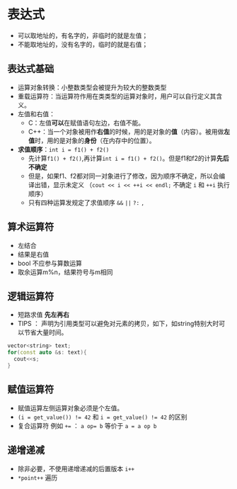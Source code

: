 # 表达式

* 可以取地址的，有名字的，非临时的就是左值；
* 不能取地址的，没有名字的，临时的就是右值；

## 表达式基础

* 运算对象转换：小整数类型会被提升为较大的整数类型
* 重载运算符：当运算符作用在类类型的运算对象时，用户可以自行定义其含义。
* 左值和右值：
  * C：左值**可以**在赋值语句左边，右值不能。
  * C++：当一个对象被用作**右值**的时候，用的是对象的**值**（内容）。被用做**左值**时，用的是对象的**身份**（在内存中的位置）。
* **求值顺序**：`int i = f1() + f2()`
  * 先计算`f1() + f2()`,再计算`int i = f1() + f2()`。但是f1和f2的计算**先后不确定**
  * 但是，如果f1、f2都对同一对象进行了修改，因为顺序不确定，所以会编译出错，显示未定义 （`cout << i << ++i << endl;` 不确定 `i` 和 `++i` 执行顺序）
  * 只有四种运算发规定了求值顺序 `&&` `||` `?:` `,`

## 算术运算符

* 左结合
* 结果是右值
* bool 不应参与算数运算
* 取余运算m%n，结果符号与m相同

## 逻辑运算符

* 短路求值 **先左再右**
* TIPS ： 声明为引用类型可以避免对元素的拷贝，如下，如string特别大时可以节省大量时间。

```cpp
vector<string> text;
for(const auto &s: text){
  cout<<s;
}
```

## 赋值运算符

* 赋值运算左侧运算对象必须是个左值。
* `(i = get_value()) != 42` 和 `i = get_value() != 42` 的区别
* 复合运算符 例如 `+=` ： `a op= b` 等价于 `a = a op b`

## 递增递减

* 除非必要，不使用递增递减的后置版本 `i++`
* `*point++` 遍历
